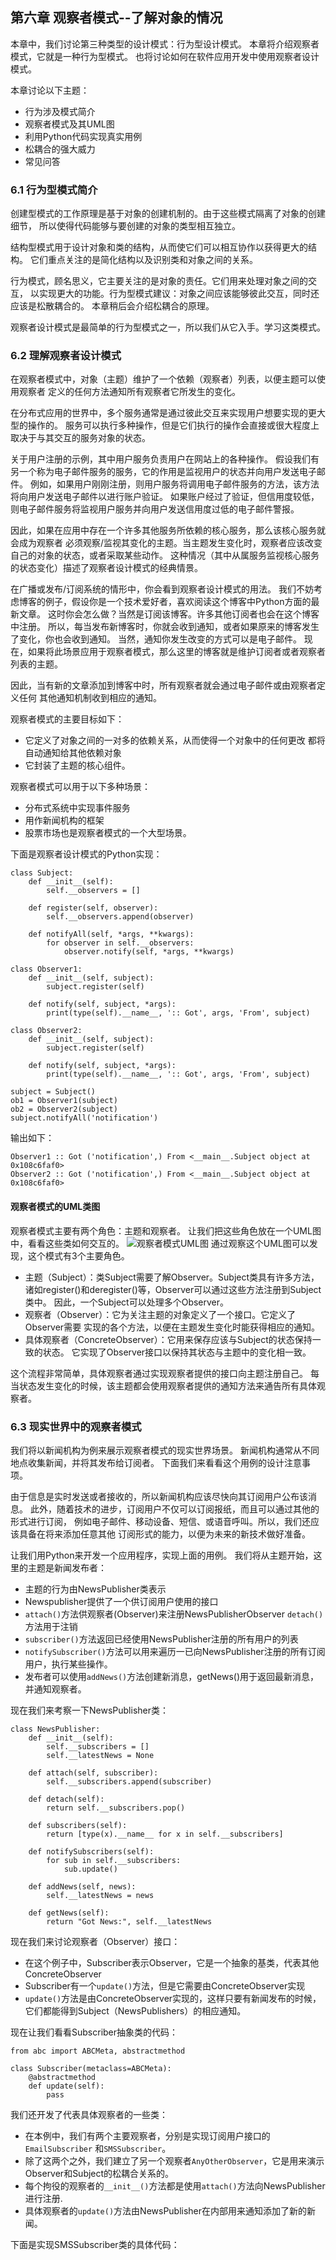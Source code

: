 ## 第六章 观察者模式--了解对象的情况
本章中，我们讨论第三种类型的设计模式：行为型设计模式。
本章将介绍观察者模式，它就是一种行为型模式。
也将讨论如何在软件应用开发中使用观察者设计模式。

本章讨论以下主题：
* 行为涉及模式简介
* 观察者模式及其UML图
* 利用Python代码实现真实用例
* 松耦合的强大威力
* 常见问答

### 6.1 行为型模式简介
创建型模式的工作原理是基于对象的创建机制的。由于这些模式隔离了对象的创建细节，
所以使得代码能够与要创建的对象的类型相互独立。

结构型模式用于设计对象和类的结构，从而使它们可以相互协作以获得更大的结构。
它们重点关注的是简化结构以及识别类和对象之间的关系。

行为模式，顾名思义，它主要关注的是对象的责任。它们用来处理对象之间的交互，
以实现更大的功能。行为型模式建议：对象之间应该能够彼此交互，同时还应该是松散耦合的。
本章稍后会介绍松耦合的原理。

观察者设计模式是最简单的行为型模式之一，所以我们从它入手。学习这类模式。

### 6.2 理解观察者设计模式
在观察者模式中，对象（主题）维护了一个依赖（观察者）列表，以便主题可以使用观察者
定义的任何方法通知所有观察者它所发生的变化。

在分布式应用的世界中，多个服务通常是通过彼此交互来实现用户想要实现的更大型的操作的。
服务可以执行多种操作，但是它们执行的操作会直接或很大程度上取决于与其交互的服务对象的状态。

关于用户注册的示例，其中用户服务负责用户在网站上的各种操作。
假设我们有另一个称为电子邮件服务的服务，它的作用是监视用户的状态并向用户发送电子邮件。
例如，如果用户刚刚注册，则用户服务将调用电子邮件服务的方法，该方法将向用户发送电子邮件以进行账户验证。
如果账户经过了验证，但信用度较低，则电子邮件服务将监视用户服务并向用户发送信用度过低的电子邮件警报。

因此，如果在应用中存在一个许多其他服务所依赖的核心服务，那么该核心服务就会成为观察者
必须观察/监视其变化的主题。当主题发生变化时，观察者应该改变自己的对象的状态，或者采取某些动作。
这种情况（其中从属服务监视核心服务的状态变化）描述了观察者设计模式的经典情景。

在广播或发布/订阅系统的情形中，你会看到观察者设计模式的用法。
我们不妨考虑博客的例子，假设你是一个技术爱好者，喜欢阅读这个博客中Python方面的最新文章。
这时你会怎么做？当然是订阅该博客。许多其他订阅者也会在这个博客中注册。
所以，每当发布新博客时，你就会收到通知，或者如果原来的博客发生了变化，你也会收到通知。
当然，通知你发生改变的方式可以是电子邮件。
现在，如果将此场景应用于观察者模式，那么这里的博客就是维护订阅者或者观察者列表的主题。

因此，当有新的文章添加到博客中时，所有观察者就会通过电子邮件或由观察者定义任何
其他通知机制收到相应的通知。

观察者模式的主要目标如下：
* 它定义了对象之间的一对多的依赖关系，从而使得一个对象中的任何更改
都将自动通知给其他依赖对象
* 它封装了主题的核心组件。

观察者模式可以用于以下多种场景：
* 分布式系统中实现事件服务
* 用作新闻机构的框架
* 股票市场也是观察者模式的一个大型场景。

下面是观察者设计模式的Python实现：
```
class Subject:
    def __init__(self):
        self.__observers = []
    
    def register(self, observer):
        self.__observers.append(observer)
    
    def notifyAll(self, *args, **kwargs):
        for observer in self.__observers:
            observer.notify(self, *args, **kwargs)

class Observer1:
    def __init__(self, subject):
        subject.register(self)
    
    def notify(self, subject, *args):
        print(type(self).__name__, ':: Got', args, 'From', subject)

class Observer2:
    def __init__(self, subject):
        subject.register(self)
    
    def notify(self, subject, *args):
        print(type(self).__name__, ':: Got', args, 'From', subject)

subject = Subject()
ob1 = Observer1(subject)
ob2 = Observer2(subject)
subject.notifyAll('notification')
```
输出如下：
```
Observer1 :: Got ('notification',) From <__main__.Subject object at 0x108c6faf0>
Observer2 :: Got ('notification',) From <__main__.Subject object at 0x108c6faf0>
```
#### 观察者模式的UML类图
观察者模式主要有两个角色：主题和观察者。
让我们把这些角色放在一个UML图中，看看这些类如何交互的。
![观察者模式UML图]()
通过观察这个UML图可以发现，这个模式有3个主要角色。
* 主题（Subject）：类Subject需要了解Observer。Subject类具有许多方法，
诸如register()和deregister()等，Observer可以通过这些方法注册到Subject类中。
因此，一个Subject可以处理多个Observer。
* 观察者（Observer）：它为关注主题的对象定义了一个接口。它定义了Observer需要
实现的各个方法，以便在主题发生变化时能获得相应的通知。
* 具体观察者（ConcreteObserver）：它用来保存应该与Subject的状态保持一致的状态。
它实现了Observer接口以保持其状态与主题中的变化相一致。

这个流程非常简单，具体观察者通过实现观察者提供的接口向主题注册自己。
每当状态发生变化的时候，该主题都会使用观察者提供的通知方法来通告所有具体观察者。
### 6.3 现实世界中的观察者模式
我们将以新闻机构为例来展示观察者模式的现实世界场景。
新闻机构通常从不同地点收集新闻，并将其发布给订阅者。
下面我们来看看这个用例的设计注意事项。

由于信息是实时发送或者接收的，所以新闻机构应该尽快向其订阅用户公布该消息。
此外，随着技术的进步，订阅用户不仅可以订阅报纸，而且可以通过其他的形式进行订阅，
例如电子邮件、移动设备、短信、或语音呼叫。所以，我们还应该具备在将来添加任意其他
订阅形式的能力，以便为未来的新技术做好准备。

让我们用Python来开发一个应用程序，实现上面的用例。
我们将从主题开始，这里的主题是新闻发布者：
* 主题的行为由NewsPublisher类表示
* Newspublisher提供了一个供订阅用户使用的接口
* `attach()`方法供观察者(Observer)来注册NewsPublisherObserver
`detach()`方法用于注销
* `subscriber()`方法返回已经使用NewsPublisher注册的所有用户的列表
* `notifySubscriber()`方法可以用来遍历一已向NewsPublisher注册的所有订阅用户，执行某些操作。
* 发布者可以使用`addNews()`方法创建新消息，getNews()用于返回最新消息，并通知观察者。

现在我们来考察一下NewsPublisher类：
```
class NewsPublisher:
    def __init__(self):
        self.__subscribers = []
        self.__latestNews = None
    
    def attach(self, subscriber):
        self.__subscribers.append(subscriber)
    
    def detach(self):
        return self.__subscribers.pop()
    
    def subscribers(self):
        return [type(x).__name__ for x in self.__subscribers]
    
    def notifySubscribers(self):
        for sub in self.__subscribers:
            sub.update()
    
    def addNews(self, news):
        self.__latestNews = news
    
    def getNews(self):
        return "Got News:", self.__latestNews
```
现在我们来讨论观察者（Observer）接口：
* 在这个例子中，Subscriber表示Observer，它是一个抽象的基类，代表其他ConcreteObserver
* Subscriber有一个`update()`方法，但是它需要由ConcreteObserver实现
* `update()`方法是由ConcreteObserver实现的，这样只要有新闻发布的时候，
它们都能得到Subject（NewsPublishers）的相应通知。

现在让我们看看Subscriber抽象类的代码：
```
from abc import ABCMeta, abstractmethod

class Subscriber(metaclass=ABCMeta):
    @abstractmethod
    def update(self):
        pass
```
我们还开发了代表具体观察者的一些类：
* 在本例中，我们有两个主要观察者，分别是实现订阅用户接口的`EmailSubscriber`
和`SMSSubscriber`。
* 除了这两个之外，我们建立了另一个观察者`AnyOtherObserver`，它是用来演示
Observer和Subject的松耦合关系的。
* 每个拘役的观察者的`__init__()`方法都是使用`attach()`方法向NewsPublisher
进行注册.
* 具体观察者的`update()`方法由NewsPublisher在内部用来通知添加了新的新闻。

下面是实现SMSSubscriber类的具体代码：
```
```
